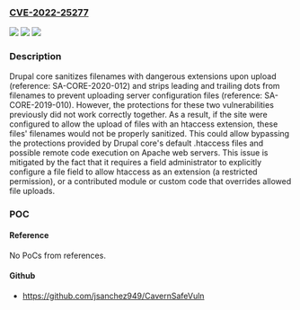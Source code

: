 ### [CVE-2022-25277](https://cve.mitre.org/cgi-bin/cvename.cgi?name=CVE-2022-25277)
![](https://img.shields.io/static/v1?label=Product&message=Core&color=blue)
![](https://img.shields.io/static/v1?label=Version&message=9.4%3C%209.4.3%20&color=brighgreen)
![](https://img.shields.io/static/v1?label=Vulnerability&message=Arbitrary%20PHP%20code%20execution&color=brighgreen)

### Description

Drupal core sanitizes filenames with dangerous extensions upon upload (reference: SA-CORE-2020-012) and strips leading and trailing dots from filenames to prevent uploading server configuration files (reference: SA-CORE-2019-010). However, the protections for these two vulnerabilities previously did not work correctly together. As a result, if the site were configured to allow the upload of files with an htaccess extension, these files' filenames would not be properly sanitized. This could allow bypassing the protections provided by Drupal core's default .htaccess files and possible remote code execution on Apache web servers. This issue is mitigated by the fact that it requires a field administrator to explicitly configure a file field to allow htaccess as an extension (a restricted permission), or a contributed module or custom code that overrides allowed file uploads.

### POC

#### Reference
No PoCs from references.

#### Github
- https://github.com/jsanchez949/CavernSafeVuln


